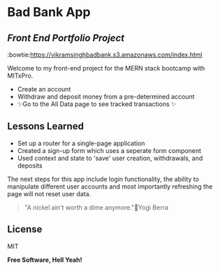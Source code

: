 # Bad Bank App
## _Front End Portfolio Project_

:bowtie:https://vikramsinghbadbank.s3.amazonaws.com/index.html

Welcome to my front-end project for the MERN stack bootcamp with MITxPro.

- Create an account
- Withdraw and deposit money from a pre-determined account
- ✨Go to the All Data page to see tracked transactions ✨

## Lessons Learned

- Set up a router for a single-page application
- Created a sign-up form which uses a seperate form component
- Used context and state to 'save' user creation, withdrawals, and deposits 

The next steps for this app include login functionality, the ability to manipulate different user accounts and most importantly refreshing the page will not reset user data.

> "A nickel ain't worth a dime anymore.":money_with_wings:Yogi Berra 

## License

MIT

**Free Software, Hell Yeah!**
